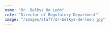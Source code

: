 ```yaml
---
name: "Dr. Belkys De León"
role: "Director of Regulatory Department"
image: "/images/staff/dr-belkys-de-leon.jpg"
---
```

